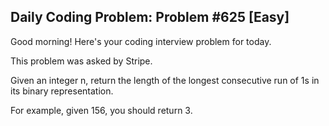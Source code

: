 ## Daily Coding Problem: Problem #625 [Easy]

Good morning! Here's your coding interview problem for today.

This problem was asked by Stripe.

Given an integer n, return the length of the longest consecutive run of 1s in its binary representation.

For example, given 156, you should return 3.

